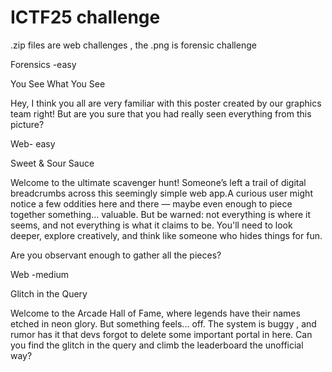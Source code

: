 # ICTF25 challenge 
.zip files are web challenges , the .png is forensic challenge

Forensics -easy

You See What You See

Hey, I think you all are very familiar with this poster created by our graphics team right! But are you sure that you had really seen everything from this picture?

Web- easy

Sweet & Sour Sauce

Welcome to the ultimate scavenger hunt! Someone’s left a trail of digital breadcrumbs across this seemingly simple web app.A curious user might notice a few oddities here and there — maybe even enough to piece together something... valuable. But be warned: not everything is where it seems, and not everything is what it claims to be. You'll need to look deeper, explore creatively, and think like someone who hides things for fun.

Are you observant enough to gather all the pieces?

Web -medium

Glitch in the Query

Welcome to the Arcade Hall of Fame, where legends have their names etched in neon glory. But something feels... off. The system is buggy , and rumor has it that devs forgot to delete some important portal in here. Can you find the glitch in the query and climb the leaderboard the unofficial way?

